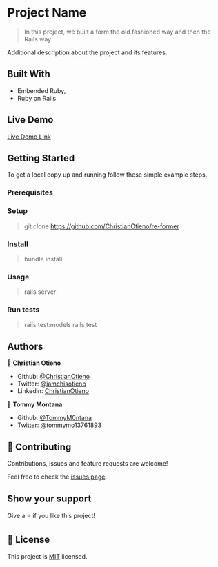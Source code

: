 # Project Name

> In this project, we built a form the old fashioned way and then the Rails way.

Additional description about the project and its features.

## Built With

- Embended Ruby,
- Ruby on Rails

## Live Demo

[Live Demo Link](https://livedemo.com)

## Getting Started

To get a local copy up and running follow these simple example steps.

### Prerequisites

### Setup

> git clone https://github.com/ChristianOtieno/re-former

### Install

> bundle install

### Usage

> rails server

### Run tests

> rails test:models
> rails test

## Authors

👤 **Christian Otieno**

- Github: [@ChristianOtieno](https://github.com/ChristianOtieno)
- Twitter: [@iamchisotieno](https://twitter.com/iamchrisotieno)
- Linkedin: [ChristianOtieno](https://www.linkedin.com/in/christianotieno/)

👤 **Tommy Montana**

- Github: [@TommyM0ntana](https://github.com/TommyM0ntana)
- Twitter: [@tommymo13761893](https://twitter.com/tommymo13761893)

## 🤝 Contributing

Contributions, issues and feature requests are welcome!

Feel free to check the [issues page](issues/).

## Show your support

Give a ⭐️ if you like this project!

## 📝 License

This project is [MIT](lic.url) licensed.
